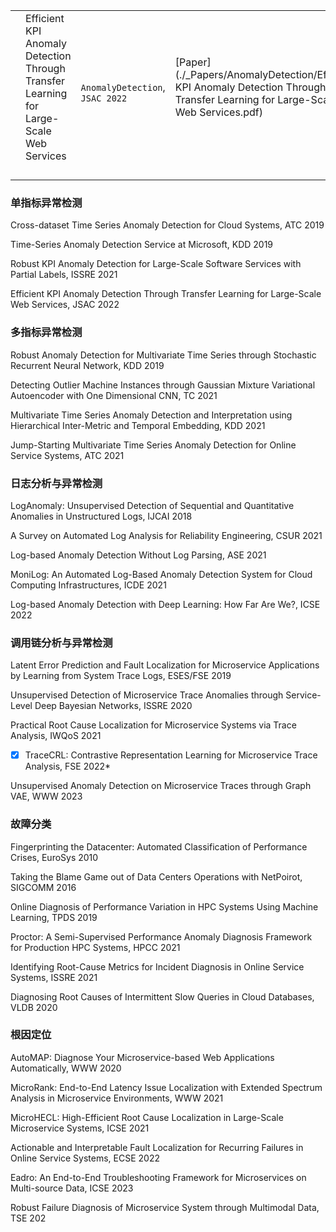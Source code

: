 |      |                                                              |                                  |                                                              |
| ---- | ------------------------------------------------------------ | -------------------------------- | ------------------------------------------------------------ |
|      | Efficient KPI Anomaly Detection Through Transfer Learning for Large-Scale Web Services | ` AnomalyDetection`, `JSAC 2022` | [Paper](./_Papers/AnomalyDetection/Efficient KPI Anomaly Detection Through Transfer Learning for Large-Scale Web Services.pdf) |
|      |                                                              |                                  |                                                              |
|      |                                                              |                                  |                                                              |
|      |                                                              |                                  |                                                              |
|      |                                                              |                                  |                                                              |







### 单指标异常检测

Cross-dataset Time Series Anomaly Detection for Cloud Systems, ATC 2019

Time-Series Anomaly Detection Service at Microsoft, KDD 2019

Robust KPI Anomaly Detection for Large-Scale Software Services with Partial Labels, ISSRE 2021

Efficient KPI Anomaly Detection Through Transfer Learning for Large-Scale Web Services, JSAC 2022



### 多指标异常检测

Robust Anomaly Detection for Multivariate Time Series through Stochastic Recurrent Neural Network, KDD 2019

Detecting Outlier Machine Instances through Gaussian Mixture Variational Autoencoder with One Dimensional CNN, TC 2021

Multivariate Time Series Anomaly Detection and Interpretation using Hierarchical Inter-Metric and Temporal Embedding, KDD 2021

Jump-Starting Multivariate Time Series Anomaly Detection for Online Service Systems, ATC 2021



### 日志分析与异常检测

LogAnomaly: Unsupervised Detection of Sequential and Quantitative Anomalies in Unstructured Logs, IJCAI 2018

A Survey on Automated Log Analysis for Reliability Engineering, CSUR 2021

Log-based Anomaly Detection Without Log Parsing, ASE 2021

MoniLog: An Automated Log-Based Anomaly Detection System for Cloud Computing Infrastructures, ICDE 2021

Log-based Anomaly Detection with Deep Learning: How Far Are We?, ICSE 2022



### 调用链分析与异常检测

Latent Error Prediction and Fault Localization for Microservice Applications by Learning from System Trace Logs, ESES/FSE 2019

Unsupervised Detection of Microservice Trace Anomalies through Service-Level Deep Bayesian Networks, ISSRE 2020

Practical Root Cause Localization for Microservice Systems via Trace Analysis, IWQoS 2021

*[X] TraceCRL: Contrastive Representation Learning for Microservice Trace Analysis, FSE 2022*

Unsupervised Anomaly Detection on Microservice Traces through Graph VAE, WWW 2023



### 故障分类

Fingerprinting the Datacenter: Automated Classification of Performance Crises, EuroSys 2010

Taking the Blame Game out of Data Centers Operations with NetPoirot, SIGCOMM 2016

Online Diagnosis of Performance Variation in HPC Systems Using Machine Learning, TPDS 2019

Proctor: A Semi-Supervised Performance Anomaly Diagnosis Framework for Production HPC Systems, HPCC 2021

Identifying Root-Cause Metrics for Incident Diagnosis in Online Service Systems, ISSRE 2021

Diagnosing Root Causes of Intermittent Slow Queries in Cloud Databases, VLDB 2020



### 根因定位

AutoMAP: Diagnose Your Microservice-based Web Applications Automatically, WWW 2020

MicroRank: End-to-End Latency Issue Localization with Extended Spectrum Analysis in Microservice Environments, WWW 2021

MicroHECL: High-Efficient Root Cause Localization in Large-Scale Microservice Systems, ICSE 2021

Actionable and Interpretable Fault Localization for Recurring Failures in Online Service Systems, ECSE 2022

Eadro: An End-to-End Troubleshooting Framework for Microservices on Multi-source Data, ICSE 2023

Robust Failure Diagnosis of Microservice System through Multimodal Data, TSE 202



